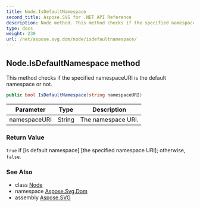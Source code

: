 ```yaml
---
title: Node.IsDefaultNamespace
second_title: Aspose.SVG for .NET API Reference
description: Node method. This method checks if the specified namespaceURI is the default namespace or not
type: docs
weight: 230
url: /net/aspose.svg.dom/node/isdefaultnamespace/
---
```

## Node.IsDefaultNamespace method

This method checks if the specified namespaceURI is the default namespace or not.

```csharp
public bool IsDefaultNamespace(string namespaceURI)
```

| Parameter | Type | Description |
| --- | --- | --- |
| namespaceURI | String | The namespace URI. |

### Return Value

`true` if [is default namespace] [the specified namespace URI]; otherwise, `false`.

### See Also

* class [Node](../)
* namespace [Aspose.Svg.Dom](../../node/)
* assembly [Aspose.SVG](../../../)
